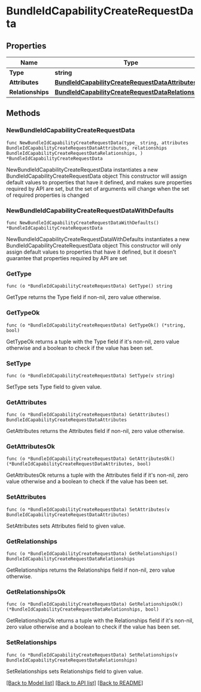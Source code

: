 # BundleIdCapabilityCreateRequestData

## Properties

Name | Type | Description | Notes
------------ | ------------- | ------------- | -------------
**Type** | **string** |  | 
**Attributes** | [**BundleIdCapabilityCreateRequestDataAttributes**](BundleIdCapabilityCreateRequestDataAttributes.md) |  | 
**Relationships** | [**BundleIdCapabilityCreateRequestDataRelationships**](BundleIdCapabilityCreateRequestDataRelationships.md) |  | 

## Methods

### NewBundleIdCapabilityCreateRequestData

`func NewBundleIdCapabilityCreateRequestData(type_ string, attributes BundleIdCapabilityCreateRequestDataAttributes, relationships BundleIdCapabilityCreateRequestDataRelationships, ) *BundleIdCapabilityCreateRequestData`

NewBundleIdCapabilityCreateRequestData instantiates a new BundleIdCapabilityCreateRequestData object
This constructor will assign default values to properties that have it defined,
and makes sure properties required by API are set, but the set of arguments
will change when the set of required properties is changed

### NewBundleIdCapabilityCreateRequestDataWithDefaults

`func NewBundleIdCapabilityCreateRequestDataWithDefaults() *BundleIdCapabilityCreateRequestData`

NewBundleIdCapabilityCreateRequestDataWithDefaults instantiates a new BundleIdCapabilityCreateRequestData object
This constructor will only assign default values to properties that have it defined,
but it doesn't guarantee that properties required by API are set

### GetType

`func (o *BundleIdCapabilityCreateRequestData) GetType() string`

GetType returns the Type field if non-nil, zero value otherwise.

### GetTypeOk

`func (o *BundleIdCapabilityCreateRequestData) GetTypeOk() (*string, bool)`

GetTypeOk returns a tuple with the Type field if it's non-nil, zero value otherwise
and a boolean to check if the value has been set.

### SetType

`func (o *BundleIdCapabilityCreateRequestData) SetType(v string)`

SetType sets Type field to given value.


### GetAttributes

`func (o *BundleIdCapabilityCreateRequestData) GetAttributes() BundleIdCapabilityCreateRequestDataAttributes`

GetAttributes returns the Attributes field if non-nil, zero value otherwise.

### GetAttributesOk

`func (o *BundleIdCapabilityCreateRequestData) GetAttributesOk() (*BundleIdCapabilityCreateRequestDataAttributes, bool)`

GetAttributesOk returns a tuple with the Attributes field if it's non-nil, zero value otherwise
and a boolean to check if the value has been set.

### SetAttributes

`func (o *BundleIdCapabilityCreateRequestData) SetAttributes(v BundleIdCapabilityCreateRequestDataAttributes)`

SetAttributes sets Attributes field to given value.


### GetRelationships

`func (o *BundleIdCapabilityCreateRequestData) GetRelationships() BundleIdCapabilityCreateRequestDataRelationships`

GetRelationships returns the Relationships field if non-nil, zero value otherwise.

### GetRelationshipsOk

`func (o *BundleIdCapabilityCreateRequestData) GetRelationshipsOk() (*BundleIdCapabilityCreateRequestDataRelationships, bool)`

GetRelationshipsOk returns a tuple with the Relationships field if it's non-nil, zero value otherwise
and a boolean to check if the value has been set.

### SetRelationships

`func (o *BundleIdCapabilityCreateRequestData) SetRelationships(v BundleIdCapabilityCreateRequestDataRelationships)`

SetRelationships sets Relationships field to given value.



[[Back to Model list]](../README.md#documentation-for-models) [[Back to API list]](../README.md#documentation-for-api-endpoints) [[Back to README]](../README.md)


